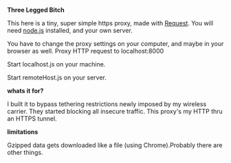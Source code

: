 **Three Legged Bitch**

This here is a tiny, super simple https proxy, made with [Request](https://github.com/mikeal/request). You will need [node.js](http://nodejs.org) installed, and your own server.

You have to change the proxy settings on your computer, and maybe in your browser as well. Proxy HTTP request to localhost:8000

Start localhost.js on your machine.

Start remoteHost.js on your server.

**whats it for?**

I built it to bypass tethering restrictions newly imposed by my wireless carrier. They started blocking all insecure traffic. This proxy's my HTTP thru an HTTPS tunnel.

**limitations**

Gzipped data gets downloaded like a file (using Chrome).Probably there are other things.
